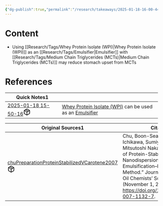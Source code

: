 ```yaml
---
{"dg-publish":true,"permalink":"/research/takeaways/2025-01-18-16-00-44/","updated":"2025-01-31T00:03:40-05:00"}
---
```


# Content
- Using [[Research/Tags/Whey Protein Isolate (WPI)\|Whey Protein Isolate (WPI)]] as an [[Research/Tags/Emulsifier\|Emulsifier]] with [[Research/Tags/Medium Chain Triglycerides (MCTs)\|Medium Chain Triglycerides (MCTs)]] may reduce stomach upset from MCTs
# References
<div><table class="dataview table-view-table"><thead class="table-view-thead"><tr class="table-view-tr-header"><th class="table-view-th"><span>Quick Notes</span><span class="dataview small-text">1</span></th><th class="table-view-th"><span></span></th></tr></thead><tbody class="table-view-tbody"><tr><td><span><a data-tooltip-position="top" aria-label="Research/Quick Notes/2025-01-18 15-50-16.md" data-href="Research/Quick Notes/2025-01-18 15-50-16.md" href="Research/Quick Notes/2025-01-18 15-50-16.md" class="internal-link" target="_blank" rel="noopener nofollow" fileclass-name="Research Links">2025-01-18 15-50-16</a><a class="metadata-menu fileclass-icon"><svg xmlns="http://www.w3.org/2000/svg" width="24" height="24" viewBox="0 0 24 24" fill="none" stroke="currentColor" stroke-width="2" stroke-linecap="round" stroke-linejoin="round" class="svg-icon lucide-package"><path d="m7.5 4.27 9 5.15"></path><path d="M21 8a2 2 0 0 0-1-1.73l-7-4a2 2 0 0 0-2 0l-7 4A2 2 0 0 0 3 8v8a2 2 0 0 0 1 1.73l7 4a2 2 0 0 0 2 0l7-4A2 2 0 0 0 21 16Z"></path><path d="m3.3 7 8.7 5 8.7-5"></path><path d="M12 22V12"></path></svg></a></span></td><td><span><a data-href="Whey Protein Isolate (WPI)" href="Whey Protein Isolate (WPI)" class="internal-link" target="_blank" rel="noopener nofollow">Whey Protein Isolate (WPI)</a> can be used as an <a data-href="Emulsifier" href="Emulsifier" class="internal-link" target="_blank" rel="noopener nofollow">Emulsifier</a></span></td></tr></tbody></table></div><div><table class="dataview table-view-table"><thead class="table-view-thead"><tr class="table-view-tr-header"><th class="table-view-th"><span>Original Sources</span><span class="dataview small-text">1</span></th><th class="table-view-th"><span>Citations</span></th></tr></thead><tbody class="table-view-tbody"><tr><td><span><a data-tooltip-position="top" aria-label="Research/Evidence Sources/chuPreparationProteinStabilizedVCarotene2007.md" data-href="Research/Evidence Sources/chuPreparationProteinStabilizedVCarotene2007.md" href="Research/Evidence Sources/chuPreparationProteinStabilizedVCarotene2007.md" class="internal-link" target="_blank" rel="noopener nofollow" fileclass-name="Research Links">chuPreparationProteinStabilizedVCarotene2007</a><a class="metadata-menu fileclass-icon"><svg xmlns="http://www.w3.org/2000/svg" width="24" height="24" viewBox="0 0 24 24" fill="none" stroke="currentColor" stroke-width="2" stroke-linecap="round" stroke-linejoin="round" class="svg-icon lucide-package"><path d="m7.5 4.27 9 5.15"></path><path d="M21 8a2 2 0 0 0-1-1.73l-7-4a2 2 0 0 0-2 0l-7 4A2 2 0 0 0 3 8v8a2 2 0 0 0 1 1.73l7 4a2 2 0 0 0 2 0l7-4A2 2 0 0 0 21 16Z"></path><path d="m3.3 7 8.7 5 8.7-5"></path><path d="M12 22V12"></path></svg></a></span></td><td><span>Chu, Boon-Seang, Sosaku Ichikawa, Sumiyo Kanafusa, and Mitsutoshi Nakajima. “Preparation of Protein-Stabilized β-Carotene Nanodispersions by Emulsification–Evaporation Method.” Journal of the American Oil Chemists’ Society 84, no. 11 (November 1, 2007): 1053–62. <a rel="noopener nofollow" class="external-link" href="https://doi.org/10.1007/s11746-007-1132-7" target="_blank">https://doi.org/10.1007/s11746-007-1132-7</a>.</span></td></tr></tbody></table></div>

